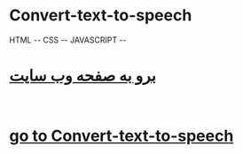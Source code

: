 # Convert-text-to-speech
HTML -- CSS -- JAVASCRIPT --
<br>



<h1> 
<a href="//mohammadpaknahad1395.github.io/Convert-text-to-speech/">برو به صفحه وب سایت</a>
</h1>

<br>

<h1 class="bodycam1" > 
<a class="bodycam" href="//mohammadpaknahad1395.github.io/Convert-text-to-speech/"> go to Convert-text-to-speech</a>
</h1>

